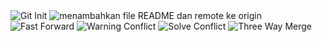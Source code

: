 <img src="./Downloads/Praktek/1.png" alt="Git Init">
<img src="./Downloads/Praktek/2.png" alt="menambahkan file README dan remote ke origin">
<img src="./Downloads/Praktek/3.png" alt="Fast Forward">
<img src="./Downloads/Praktek/10.png" alt="Warning Conflict">
<img src="./Downloads/Praktek/11.png" alt="Solve Conflict">
<img src="./Downloads/Praktek/13.png" alt="Three Way Merge">
